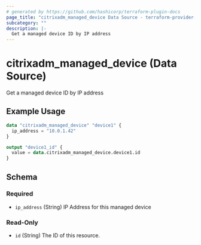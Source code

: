 ```yaml
---
# generated by https://github.com/hashicorp/terraform-plugin-docs
page_title: "citrixadm_managed_device Data Source - terraform-provider-citrixadm"
subcategory: ""
description: |-
  Get a managed device ID by IP address
---
```


# citrixadm_managed_device (Data Source)

Get a managed device ID by IP address

## Example Usage

```terraform
data "citrixadm_managed_device" "device1" {
  ip_address = "10.0.1.42"
}

output "device1_id" {
  value = data.citrixadm_managed_device.device1.id
}
```

<!-- schema generated by tfplugindocs -->
## Schema

### Required

- `ip_address` (String) IP Address for this managed device

### Read-Only

- `id` (String) The ID of this resource.


